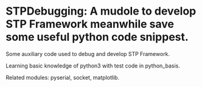 STPDebugging: A mudole to develop STP Framework meanwhile save some useful python code snippest.
=======================

Some auxiliary code used to debug and develop STP Framework.

Learning basic knowledge of python3 with test code in python_basis.

Related modules: pyserial, socket, matplotlib.


